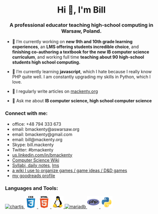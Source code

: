 <h1 align="center">Hi 👋, I'm Bill</h1>
<h3 align="center">A professional educator teaching high-school computing in Warsaw, Poland.</h3>

- 🔭 I’m currently working on **new 9th and 10th grade learning experiences**, an **LMS offering students incredible choice**, and **finishing co-authoring a textbook for the new IB computer science curriculum**, and working full time **teaching about 90 high-school students high school computing.**

- 🌱 I’m currently learning **javascript**, which I hate because I really know PHP quite well. I am constantly upgrading my skills in Python, which I love. 

- 📝 I regularly write articles on [mackenty.org](mackenty.org)

- 💬 Ask me about **IB computer science, high school computer science**

<h3 align="left">Connect with me:</h3>
<p align="left">
  <ul>
    <li>
      <span>office: +48 794 333 673</span>
    </li>
    <li>
      <span>email: bmackenty@aswarsaw.org</span>
    </li>
    <li>
      <span>email: bmackenty@gmail.com</span>
    </li>
    <li>
      <span>email: bill@mackenty.org</span>
    </li>
    <li>
      <span>Skype: bill.mackenty</span>
    </li>
    <li>
      <span>Twitter: #bmackenty</span>
    </li>
    <li>
      <span><a href="http://us.linkedin.com/in/bmackenty">us.linkedin.com/in/bmackenty</a></span>
    </li>
    <li>
      <span><a href="http://computersciencewiki.org">Computer Science Wiki</a></span>
    </li>
    <li>
      <span><a href="https://courses.computersciencewiki.org/">Syllabi, daily notes,</a> <a href="https://lms.computersciencewiki.org/">lms</a></span>
    </li>
        <li>
    <span><a href="https://games.mackenty.org">a wiki I use to organize games / game ideas / D&amp;D games</a></span>
    </li>
    <li>
    <span><a href="https://www.goodreads.com/user/show/873149-bill">my goodreads profile</a></span>
    </li>
  </ul>
</p>

<h3 align="left">Languages and Tools:</h3>
<p align="left"> <a href="https://www.chartjs.org" target="_blank" rel="noreferrer"> <img src="https://www.chartjs.org/media/logo-title.svg" alt="chartjs" width="40" height="40"/> </a> <a href="https://www.w3schools.com/css/" target="_blank" rel="noreferrer"> <img src="https://raw.githubusercontent.com/devicons/devicon/master/icons/css3/css3-original-wordmark.svg" alt="css3" width="40" height="40"/> </a> <a href="https://www.w3.org/html/" target="_blank" rel="noreferrer"> <img src="https://raw.githubusercontent.com/devicons/devicon/master/icons/html5/html5-original-wordmark.svg" alt="html5" width="40" height="40"/> </a> <a href="https://www.linux.org/" target="_blank" rel="noreferrer"> <img src="https://raw.githubusercontent.com/devicons/devicon/master/icons/linux/linux-original.svg" alt="linux" width="40" height="40"/> </a> <a href="https://mariadb.org/" target="_blank" rel="noreferrer"> <img src="https://www.vectorlogo.zone/logos/mariadb/mariadb-icon.svg" alt="mariadb" width="40" height="40"/> </a> <a href="https://www.php.net" target="_blank" rel="noreferrer"> <img src="https://raw.githubusercontent.com/devicons/devicon/master/icons/php/php-original.svg" alt="php" width="40" height="40"/> </a> <a href="https://www.python.org" target="_blank" rel="noreferrer"> <img src="https://raw.githubusercontent.com/devicons/devicon/master/icons/python/python-original.svg" alt="python" width="40" height="40"/> </a> </p>
